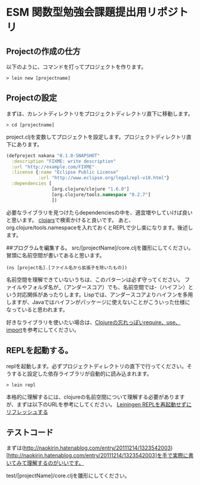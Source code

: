 # ESM 関数型勉強会課題提出用リポジトリ

## Projectの作成の仕方
以下のように、コマンドを打ってプロジェクトを作ります。
```
> lein new [projectname]
```


## Projectの設定
まずは、カレントディレクトリをプロジェクトディレクトリ直下に移動します。
```
> cd [projectname]
```
project.cljを変数してプロジェクトを設定します。プロジェクトディレクトリ直下にあります。

```clojure
(defproject nakana "0.1.0-SNAPSHOT"
  :description "FIXME: write description"
  :url "http://example.com/FIXME"
  :license {:name "Eclipse Public License"
            :url "http://www.eclipse.org/legal/epl-v10.html"}
  :dependencies [
                 [org.clojure/clojure "1.6.0"]
                 [org.clojure/tools.namespace "0.2.7"]
                 ])
```

必要なライブラリを見つけたらdependenciesの中を、適宜増やしていけば良いと思います。
[clojars](https://clojars.org/)で検索かけると良いです。
あと、org.clojure/tools.namespaceを入れておくとREPLで少し楽になります。後述します。

##プログラムを編集する。
src/[projectName]/core.cljを雛形にしてください。
冒頭に名前空間が書いてあると思います。
```
(ns [project名].[ファイル名から拡張子を除いたもの])
```
名前空間を理解できていないうちは、このパターンは必ず守ってください。
ファイルやフォルダ名が_（アンダースコア）でも、名前空間では-（ハイフン）という対応関係があったりします。Lispでは、アンダースコアよりハイフンを多用しますが、Javaではハイフンがパッケージに使えないことがこういった仕様になっていると思われます。

好きなライブラリを使いたい場合は、[Clojureの忘れっぽいrequire、use、import](http://d.hatena.ne.jp/Kazuhira/20130913/1379087775)を参考にしてください。



## REPLを起動する。
replを起動します。必ずプロジェクトディレクトリの直下で行ってください。そうすると設定した依存ライブラリが自動的に読み込まれます。
```
> lein repl
```


本格的に理解するには、clojureの名前空間について理解する必要がありますが、まずは以下のURLを参考にしてください。
[Leiningen REPLを再起動せずにリフレッシュする](http://qiita.com/arakaji/items/db0b97c873d477151796)

## テストコード
まずは(http://naokirin.hatenablog.com/entry/20111214/1323542003)[http://naokirin.hatenablog.com/entry/20111214/1323542003]を手で実際に書いてみて理解するのがいいです。

test/[projectName]/core.cljを雛形にしてください。
